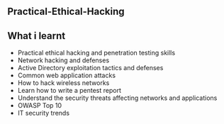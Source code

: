 ## Practical-Ethical-Hacking

## What i learnt

- Practical ethical hacking and penetration testing skills
- Network hacking and defenses
- Active Directory exploitation tactics and defenses
- Common web application attacks
- How to hack wireless networks
- Learn how to write a pentest report
- Understand the security threats affecting networks and applications
- OWASP Top 10
- IT security trends
